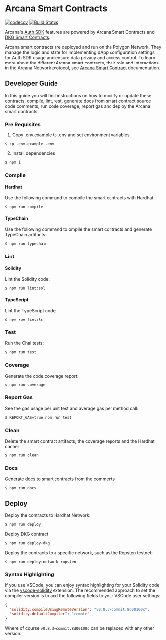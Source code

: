 # Arcana Smart Contracts

[![codecov](https://codecov.io/gh/arcana-network/arcana-smart-contract/branch/dev/graph/badge.svg?token=4OCVSVNXIU)](https://codecov.io/gh/arcana-network/arcana-smart-contract)
[![Build Status](https://app.travis-ci.com/arcana-network/arcana-smart-contract.svg?token=2yjAythLGDwdY1XXtyDa&branch=dev)](https://app.travis-ci.com/arcana-network/arcana-smart-contract)

Arcana's [Auth SDK](https://github.com/arcana-network/auth) features are powered by Arcana Smart Contracts and [DKG Smart Contracts](https://github.com/arcana-network/dkg-smart-contract).

Arcana smart contracts are deployed and run on the Polygon Network. They manage the logic and state for implementing dApp configuration settings for Auth SDK usage and ensure data privacy and access control. To learn more about the different Arcana smart contracts, their role and interactions in the Arcana Network protocol, see [Arcana Smart Contract](https://docs.arcana.network/concepts/ansmartc/index.html) documentation.

## Developer Guide

 In this guide you will find instructions on how to modify or update these contracts, compile, lint, test, generate docs from smart contract source code comments, run code coverage, report gas and deploy the Arcana smart contracts.

### Pre Requisites

1. Copy .env.example to .env and set environment variables

```
$ cp .env.example .env
```

2. Install dependencies

```sh
$ npm i
```

### Compile

#### Hardhat

Use the following command to compile the smart contracts with Hardhat:

```sh
$ npm run compile
```

#### TypeChain

Use the following command to ompile the smart contracts and generate TypeChain artifacts:

```sh
$ npm run typechain
```

### Lint 

#### Solidity

Lint the Solidity code:

```sh
$ npm run lint:sol
```

#### TypeScript

Lint the TypeScript code:

```sh
$ npm run lint:ts
```

### Test

Run the Chai tests:

```sh
$ npm run test
```

### Coverage

Generate the code coverage report:

```sh
$ npm run coverage
```

### Report Gas

See the gas usage per unit test and average gas per method call:

```sh
$ REPORT_GAS=true npm run test
```

### Clean

Delete the smart contract artifacts, the coverage reports and the Hardhat cache:

```sh
$ npm run clean
```

### Docs

Generate docs to smart contracts from the comments

```sh
$ npm run docs
```

## Deploy

Deploy the contracts to Hardhat Network:

```sh
$ npm run deploy
```

Deploy DKG contract

```sh
$ npm run deploy-dkg
```

Deploy the contracts to a specific network, such as the Ropsten testnet:

```sh
$ npm run deploy:network ropsten
```

### Syntax Highlighting

If you use VSCode, you can enjoy syntax highlighting for your Solidity code via the
[vscode-solidity](https://github.com/juanfranblanco/vscode-solidity) extension. The recommended approach to set the
compiler version is to add the following fields to your VSCode user settings:

```json
{
  "solidity.compileUsingRemoteVersion": "v0.8.3+commit.8d00100c",
  "solidity.defaultCompiler": "remote"
}
```

Where of course `v0.8.3+commit.8d00100c` can be replaced with any other version.
